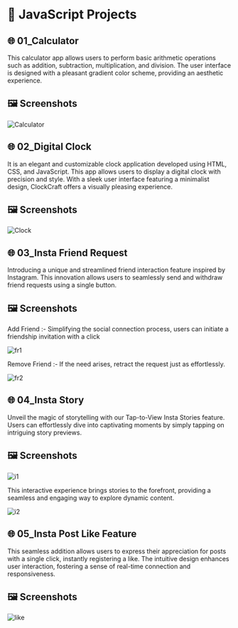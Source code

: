 # 🧮 JavaScript Projects


## 🌐 01_Calculator

This calculator app allows users to perform basic arithmetic operations such as addition, subtraction, multiplication, and division. The user interface is designed with a pleasant gradient color scheme, providing an aesthetic experience.

## 🖼️ Screenshots

![Calculator](https://github.com/Kamu08/Javascript_Projects/assets/87929852/caef0b1e-b0e5-42d1-9822-31d9fea77648)

## 🌐 02_Digital Clock

It is an elegant and customizable clock application developed using HTML, CSS, and JavaScript. This app allows users to display a digital clock with precision and style. With a sleek user interface featuring a minimalist design, ClockCraft offers a visually pleasing experience. 

## 🖼️ Screenshots

![Clock](https://github.com/Kamu08/Javascript_Projects/assets/87929852/1fe090ab-5c22-456f-a035-391aed04854a)

## 🌐 03_Insta Friend Request

Introducing a unique and streamlined friend interaction feature inspired by Instagram. This innovation allows users to seamlessly send and withdraw friend requests using a single button.

## 🖼️ Screenshots

Add Friend :- Simplifying the social connection process, users can initiate a friendship invitation with a click

![fr1](https://github.com/Kamu08/Javascript_Projects/assets/87929852/2e26cac5-d3d1-4610-acdb-5def8ece2ef9)

Remove Friend :- If the need arises, retract the request just as effortlessly.

![fr2](https://github.com/Kamu08/Javascript_Projects/assets/87929852/e6441c3b-d441-47e7-a60d-5b298e12efe5)

## 🌐 04_Insta Story

Unveil the magic of storytelling with our Tap-to-View Insta Stories feature. Users can effortlessly dive into captivating moments by simply tapping on intriguing story previews.

## 🖼️ Screenshots

![i1](https://github.com/Kamu08/Javascript_Projects/assets/87929852/65cbcb0f-298a-4a77-9f41-184051486199)

This interactive experience brings stories to the forefront, providing a seamless and engaging way to explore dynamic content.

![i2](https://github.com/Kamu08/Javascript_Projects/assets/87929852/4fb31449-058d-4e92-9103-a557184a28b0)

## 🌐 05_Insta Post Like Feature

This seamless addition allows users to express their appreciation for posts with a single click, instantly registering a like. The intuitive design enhances user interaction, fostering a sense of real-time connection and responsiveness.

## 🖼️ Screenshots

![like](https://github.com/Kamu08/Javascript_Projects/assets/87929852/36cfe588-3fa0-45c8-a271-741ff0ad6ff6)



